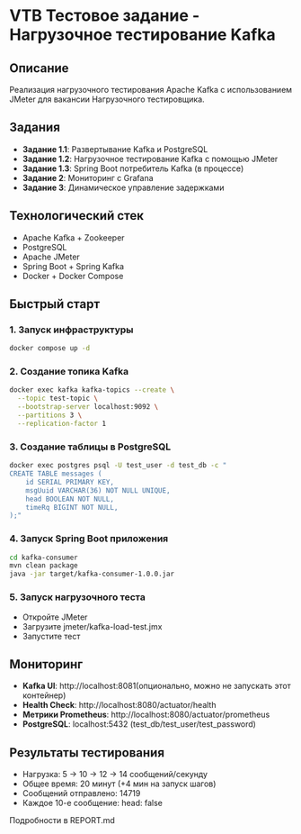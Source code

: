 # VTB Тестовое задание - Нагрузочное тестирование Kafka

## Описание
Реализация нагрузочного тестирования Apache Kafka с использованием JMeter для вакансии Нагрузочного тестировщика.

## Задания
- **Задание 1.1**: Развертывание Kafka и PostgreSQL
- **Задание 1.2**: Нагрузочное тестирование Kafka с помощью JMeter
- **Задание 1.3**: Spring Boot потребитель Kafka (в процессе)
- **Задание 2**: Мониторинг с Grafana
- **Задание 3**: Динамическое управление задержками

## Технологический стек
- Apache Kafka + Zookeeper
- PostgreSQL
- Apache JMeter
- Spring Boot + Spring Kafka
- Docker + Docker Compose

## Быстрый старт

### 1. Запуск инфраструктуры
```bash
docker compose up -d
```

### 2. Создание топика Kafka
```bash
docker exec kafka kafka-topics --create \
  --topic test-topic \
  --bootstrap-server localhost:9092 \
  --partitions 3 \
  --replication-factor 1
  ```

### 3. Создание таблицы в PostgreSQL

```bash
docker exec postgres psql -U test_user -d test_db -c "
CREATE TABLE messages (
    id SERIAL PRIMARY KEY,
    msgUuid VARCHAR(36) NOT NULL UNIQUE,
    head BOOLEAN NOT NULL,
    timeRq BIGINT NOT NULL,
);"
```

### 4. Запуск Spring Boot приложения
 ```bash
 cd kafka-consumer
mvn clean package
java -jar target/kafka-consumer-1.0.0.jar
```

### 5. Запуск нагрузочного теста
 
- Откройте JMeter
- Загрузите jmeter/kafka-load-test.jmx
- Запустите тест

##  Мониторинг

- **Kafka UI**: http://localhost:8081(опционально, можно не запускать этот контейнер)
- **Health Check**: http://localhost:8080/actuator/health
- **Метрики Prometheus**: http://localhost:8080/actuator/prometheus
- **PostgreSQL**: localhost:5432 (test_db/test_user/test_password)


## Результаты тестирования
- Нагрузка: 5 -> 10 -> 12 -> 14 сообщений/секунду
- Общее время: 20 минут (+4 мин на запуск шагов)
- Сообщений отправлено: 14719
- Каждое 10-е сообщение: head: false

Подробности в REPORT.md